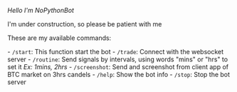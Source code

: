 *Hello I'm NoPythonBot*

I'm under construction, so please be patient with me

These are my available commands:

\- `/start`: This function start the bot
\- `/trade`: Connect with the websocket server
\- `/routine`: Send signals by intervals, using words "mins" or "hrs" to set it _Ex: 1mins, 2hrs_
\- `/screenshot`: Send and screenshot from client app of BTC market on 3hrs candels
\- `/help`: Show the bot info
\- `/stop`: Stop the bot server
